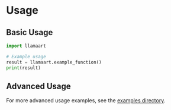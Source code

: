 # Usage

## Basic Usage

```python
import llamaart

# Example usage
result = llamaart.example_function()
print(result)
```

## Advanced Usage

For more advanced usage examples, see the [examples directory](../examples/).
